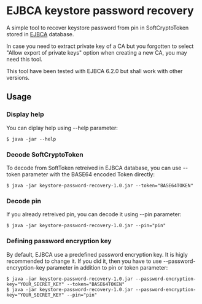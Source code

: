 # EJBCA keystore password recovery

A simple tool to recover keystore password from pin in SoftCryptoToken stored in [EJBCA](https://www.ejbca.org/) database.

In case you need to extract private key of a CA but you forgotten to select "Allow export of private keys" option when creating a new CA, you may need this tool.

This tool have been tested with EJBCA 6.2.0 but shall work with other versions.

## Usage

### Display help

You can diplay help using --help parameter:
```
$ java -jar --help
```
### Decode SoftCryptoToken

To decode from SoftToken retreived in EJBCA database, you can use --token parameter with the BASE64 encoded Token directly:
```
$ java -jar keystore-password-recovery-1.0.jar --token="BASE64TOKEN"
```

### Decode pin

If you already retreived pin, you can decode it using --pin parameter:
```
$ java -jar keystore-password-recovery-1.0.jar --pin="pin"
```

### Defining password encryption key

By default, EJBCA use a predefined password encryption key. It is higly recommended to change it. If you did it, then you have to use --password-encryption-key parameter in addition to pin or token parameter:

```
$ java -jar keystore-password-recovery-1.0.jar --password-encryption-key="YOUR_SECRET_KEY" --token="BASE64TOKEN"
$ java -jar keystore-password-recovery-1.0.jar --password-encryption-key="YOUR_SECRET_KEY" --pin="pin"
```
